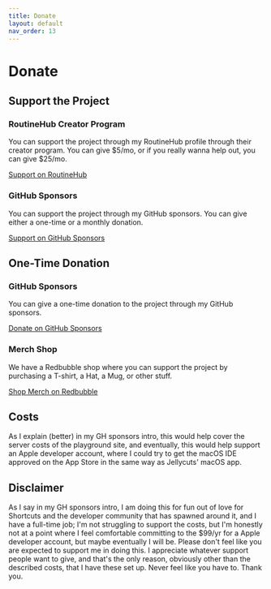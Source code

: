 ```yaml
---
title: Donate
layout: default
nav_order: 13
---
```


# Donate

## Support the Project

### RoutineHub Creator Program

You can support the project through my RoutineHub profile through their creator program. You can give $5/mo, or if you really wanna help out, you can give $25/mo.

<a href="https://routinehub.co/user/electrikmilk" target="_blank" class="btn btn-red">Support on RoutineHub</a>

### GitHub Sponsors

You can support the project through my GitHub sponsors. You can give either a one-time or a monthly donation.

<a href="https://github.com/sponsors/electrikmilk" target="_blank" class="btn btn-red">Support on GitHub Sponsors</a>

## One-Time Donation

### GitHub Sponsors

You can give a one-time donation to the project through my GitHub sponsors. 

<a href="https://github.com/sponsors/electrikmilk" target="_blank" class="btn btn-red">Donate on GitHub Sponsors</a>

### Merch Shop

We have a Redbubble shop where you can support the project by purchasing a T-shirt, a Hat, a Mug, or other stuff.

<a href="https://Cherrilang.redbubble.com" target="_blank" class="btn btn-red">Shop Merch on Redbubble</a>

## Costs

As I explain (better) in my GH sponsors intro, this would help cover the server costs of the playground site, and eventually, this would help support an Apple developer account, where I could try to get the macOS IDE approved on the App Store in the same way as Jellycuts' macOS app.

## Disclaimer

As I say in my GH sponsors intro, I am doing this for fun out of love for Shortcuts and the developer community that has spawned around it,
and I have a full-time job; I'm not struggling to support the costs, but I'm honestly not at a point where I feel comfortable committing to the $99/yr for a Apple developer account, but maybe eventually I will be. Please don't feel like you are expected to support me in doing this. 
I appreciate whatever support people want to give, and that's the only reason, obviously other than the described costs, that I have these set up. Never feel like you have to. Thank you.
